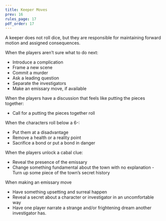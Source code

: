 ```yaml
---
title: Keeper Moves
prev: 16
rules_page: 17
pdf_order: 17
---
```


A keeper does not roll dice, but they are responsible for maintaining forward motion and assigned consequences.

When the players aren’t sure what to do next:

- Introduce a complication
- Frame a new scene
- Commit a murder
- Ask a leading question
- Separate the investigators
- Make an emissary move, if available

When the players have a discussion that feels like putting the pieces together:

- Call for a putting the pieces together roll

When the characters roll below a 6-:

- Put them at a disadvantage
- Remove a health or a reality point
- Sacrifice a bond or put a bond in danger

When the players unlock a cabal clue:

- Reveal the presence of the emissary
- Change something fundamental about the town with no explanation
  -Turn up some piece of the town’s secret history

When making an emissary move

- Have something upsetting and surreal happen
- Reveal a secret about a character or investigator in an uncomfortable way
- Have one player narrate a strange and/or frightening dream another investigator has.
